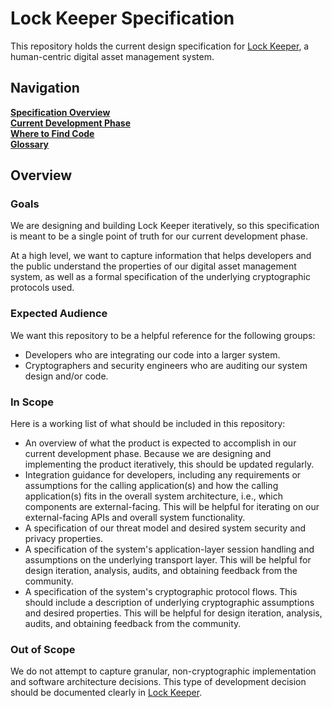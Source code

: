 # Lock Keeper Specification

This repository holds the current design specification for [Lock Keeper](https://github.com/boltlabs-inc/key-mgmt), a human-centric digital asset management system.

## Navigation
[**Specification Overview**](#overview)<br>
[**Current Development Phase**](current-development-phase.md) <br>
[**Where to Find Code**](repository-list.md)<br>
[**Glossary**](glossary.md)

## Overview
### Goals
We are designing and building Lock Keeper iteratively, so this specification is meant to be a single point of truth for our current development phase.

At a high level, we want to capture information that helps developers and the public understand the properties of our digital asset management system, as well as a formal specification of the underlying cryptographic protocols used. 

### Expected Audience
We want this repository to be a helpful reference for the following groups:
- Developers who are integrating our code into a larger system.
- Cryptographers and security engineers who are auditing our system design and/or code.

### In Scope
Here is a working list of what should be included in this repository:
- An overview of what the product is expected to accomplish in our current development phase. Because we are designing and implementing the product iteratively, this should be updated regularly.
- Integration guidance for developers, including any requirements or assumptions for the calling application(s) and how the calling application(s) fits in the overall system architecture, i.e., which components are external-facing. This will be helpful for iterating on our external-facing APIs and overall system functionality.
- A specification of our threat model and desired system security and privacy properties.
- A specification of the system's application-layer session handling and assumptions on the underlying transport layer. This will be helpful for design iteration, analysis, audits, and obtaining feedback from the community.
- A specification of the system's cryptographic protocol flows. This should include a description of underlying cryptographic assumptions and desired properties. This will be helpful for design iteration, analysis, audits, and obtaining feedback from the community.

### Out of Scope
We do not attempt to capture granular, non-cryptographic implementation and software architecture decisions. This type of development decision should be documented clearly in [Lock Keeper](https://github.com/boltlabs-inc/key-mgmt).
